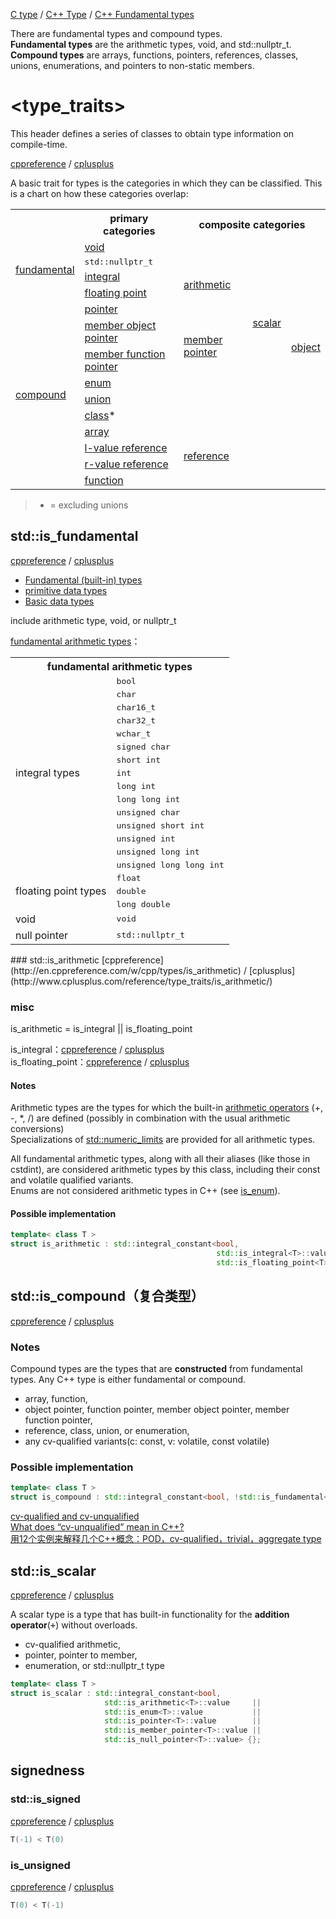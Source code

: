 
[C type](http://en.cppreference.com/w/c/language/type) / [C++ Type](http://en.cppreference.com/w/cpp/language/type) / [C++ Fundamental types](http://en.cppreference.com/w/cpp/language/types)  

There are fundamental types and compound types.  
**Fundamental types** are the arithmetic types, void, and std::nullptr_t.  
**Compound types** are arrays, functions, pointers, references, classes, unions, enumerations, and pointers to non-static members.  

# <type_traits>
This header defines a series of classes to obtain type information on compile-time.

[cppreference](http://en.cppreference.com/w/cpp/header/type_traits) / [cplusplus](http://www.cplusplus.com/reference/type_traits/)  

A basic trait for types is the categories in which they can be classified. This is a chart on how these categories overlap:

<table class="boxed"><tr><th></th><th>primary categories</th><th colspan="3">composite categories</th></tr>
<tr><td rowspan="4"><a href="/is_fundamental">fundamental</a></td><td><a href="/is_void">void</a></td><td></td><td></td><td></td></tr>
<tr><td><tt>std::nullptr_t</tt></td><td></td><td rowspan="7"><a href="/is_scalar">scalar</a></td><td rowspan="10"><a href="/is_object">object</a></td></tr>
<tr><td><a href="/is_integral">integral</a></td><td rowspan="2"><a href="/is_arithmetic">arithmetic</a></td></tr>
<tr><td><a href="/is_floating_point">floating point</a></td></tr>
<tr><td rowspan="10"><a href="/is_compound">compound</a></td><td><a href="/is_pointer">pointer</a></td><td></td></tr>
<tr><td><a href="/is_member_object_pointer">member object pointer</a></td><td rowspan="2"><a href="/is_member_pointer">member pointer</a></td></tr>
<tr><td><a href="/is_member_function_pointer">member function pointer</a></td></tr>
<tr><td><a href="/is_enum">enum</a></td><td></td></tr>
<tr><td><a href="/is_union">union</a></td><td></td><td></td></tr>
<tr><td><a href="/is_class">class</a><span title="(a class that is not a union)">*</span></td><td></td><td></td></tr>
<tr><td><a href="/is_array">array</a></td><td></td><td></td></tr>
<tr><td><a href="/is_lvalue_reference">l-value reference</a></td><td rowspan="2"><a href="/is_reference">reference</a></td><td></td><td></td></tr>
<tr><td><a href="/is_rvalue_reference">r-value reference</a></td><td></td><td></td></tr>
<tr><td><a href="/is_function">function</a></td><td></td><td></td><td></td></tr>
</table>

> * = excluding unions

## std::is_fundamental
[cppreference](http://en.cppreference.com/w/cpp/types/is_fundamental) / [cplusplus](http://www.cplusplus.com/reference/type_traits/is_fundamental/)

- [Fundamental (built-in) types](https://msdn.microsoft.com/en-us/library/hh279663.aspx)  
- [primitive data types](http://helpcentreonline.com/article/primitiv_console_gcc_framhtml.html)  
- [Basic data types](http://www.keil.com/support/man/docs/armcc/armcc_chr1359125009502.htm)  

include arithmetic type, void, or nullptr_t

[fundamental arithmetic types](http://www.cplusplus.com/reference/type_traits/is_fundamental/)：

<table class="boxed">
<tr><th colspan="2">fundamental arithmetic types</th></tr>
<tr><td rowspan="15">integral types</td><td><tt>bool</tt></td></tr>
<tr><td><tt>char</tt></td></tr>
<tr><td><tt>char16_t</tt></td></tr>
<tr><td><tt>char32_t</tt></td></tr>
<tr><td><tt>wchar_t</tt></td></tr>
<tr><td><tt>signed char</tt></td></tr>
<tr><td><tt>short int</tt></td></tr>
<tr><td><tt>int</tt></td></tr>
<tr><td><tt>long int</tt></td></tr>
<tr><td><tt>long long int</tt></td></tr>
<tr><td><tt>unsigned char</tt></td></tr>
<tr><td><tt>unsigned short int</tt></td></tr>
<tr><td><tt>unsigned int</tt></td></tr>
<tr><td><tt>unsigned long int</tt></td></tr>
<tr><td><tt>unsigned long long int</tt></td></tr>
<tr><td rowspan="3">floating point types</td><td><tt>float</tt></td></tr>
<tr><td><tt>double</tt></td></tr>
<tr><td><tt>long double</tt></td></tr>
<tr><td>void</td><td><tt>void</tt></td></tr>
<tr><td>null pointer</td><td><tt>std::nullptr_t</tt></td></tr>
</table>
### std::is_arithmetic
[cppreference](http://en.cppreference.com/w/cpp/types/is_arithmetic) / [cplusplus](http://www.cplusplus.com/reference/type_traits/is_arithmetic/)

### misc
is_arithmetic = is_integral || is_floating_point

is_integral：[cppreference](http://en.cppreference.com/w/cpp/types/is_integral) /  [cplusplus](http://www.cplusplus.com/reference/type_traits/is_integral/)  
is_floating_point：[cppreference](http://en.cppreference.com/w/cpp/types/is_floating_point) / [cplusplus](http://www.cplusplus.com/reference/type_traits/is_floating_point/)  

#### Notes
Arithmetic types are the types for which the built-in [arithmetic operators](http://en.cppreference.com/w/cpp/language/operator_arithmetic) (+, -, *, /) are defined (possibly in combination with the usual arithmetic conversions)  
Specializations of [std::numeric_limits](http://en.cppreference.com/w/cpp/types/numeric_limits) are provided for all arithmetic types.

All fundamental arithmetic types, along with all their aliases (like those in cstdint), are considered arithmetic types by this class, including their const and volatile qualified variants.  
Enums are not considered arithmetic types in C++ (see [is_enum](http://www.cplusplus.com/is_enum)).

#### Possible implementation

```CPP
template< class T >
struct is_arithmetic : std::integral_constant<bool,
                                              std::is_integral<T>::value ||
                                              std::is_floating_point<T>::value> {};
```

## std::is_compound（复合类型）
[cppreference](http://en.cppreference.com/w/cpp/types/is_compound) / [cplusplus](http://www.cplusplus.com/reference/type_traits/is_compound/)

### Notes
Compound types are the types that are **constructed** from fundamental types. 
Any C++ type is either fundamental or compound.

- array, function,   
- object pointer, function pointer, member object pointer, member function pointer,   
- reference, class, union, or enumeration,   
- any cv-qualified variants(c: const, v: volatile, const volatile)  

### Possible implementation

```CPP
template< class T >
struct is_compound : std::integral_constant<bool, !std::is_fundamental<T>::value> {};
```

[cv-qualified and cv-unqualified](http://blog.csdn.net/asongnic/article/details/4571418)  
[What does “cv-unqualified” mean in C++?](https://stackoverflow.com/questions/15413037/what-does-cv-unqualified-mean-in-c)  
[用12个实例来解释几个C++概念：POD，cv-qualified，trivial，aggregate type](http://blog.csdn.net/aladdina/article/details/3953552)  

## std::is_scalar
[cppreference](http://en.cppreference.com/w/cpp/types/is_scalar) / [cplusplus](http://www.cplusplus.com/reference/type_traits/is_scalar/)

A scalar type is a type that has built-in functionality for the **addition operator**(<kbd>+</kbd>) without overloads.

- cv-qualified arithmetic,  
- pointer, pointer to member,   
- enumeration, or std::nullptr_t type  
 
```CPP
template< class T >
struct is_scalar : std::integral_constant<bool,
                     std::is_arithmetic<T>::value     ||
                     std::is_enum<T>::value           ||
                     std::is_pointer<T>::value        ||
                     std::is_member_pointer<T>::value ||
                     std::is_null_pointer<T>::value> {};
```

## signedness
### std::is_signed
[cppreference](http://en.cppreference.com/w/cpp/types/is_signed) / [cplusplus](http://www.cplusplus.com/reference/type_traits/is_signed/)  

```CPP
T(-1) < T(0)
```

### is_unsigned
[cppreference](http://en.cppreference.com/w/cpp/types/is_unsigned) / [cplusplus](http://www.cplusplus.com/reference/type_traits/is_unsigned/)  

```CPP
T(0) < T(-1)
```